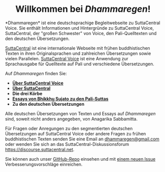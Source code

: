 <h1 style="text-align:center;">Willkommen bei <em>Dhammaregen</em>!</h1>
*Dhammaregen* ist eine deutschsprachige Begleitwebseite zu SuttaCentral Voice. Sie enthält Informationen und Hintergründe zu SuttaCentral Voice, SuttaCentral, der "großen Schwester" von Voice, den Pali-Quelltexten und den deutschen Übersetzungen.

[SuttaCentral](https://suttacentral.net/) ist eine internationale Webseite mit frühen buddhistischen Texten in ihren Originalsprachen und zahlreichen Übersetzungen sowie vielen Parallelen. [SuttaCentral Voice](https://voice.suttacentral.net/scv/index.html#/sutta) ist eine Anwendung zur Sprachausgabe für Quelltexte auf Pali und verschiedene Übersetzungen.

Auf *Dhammaregen* finden Sie:

- [**Über SuttaCentral Voice**](https://sc-voice.github.io/dhammaregen/docs/uber-voice/voice-home)  
- [**Über SuttaCentral**](https://sc-voice.github.io/dhammaregen/docs/uber-suttacentral/intro-sc)  
- **Die drei Körbe**  
- [**Essays von Bhikkhu Sujato zu den Pali-Suttas**](https://sc-voice.github.io/dhammaregen/docs/uber-palisuttas/intro-palisuttas)  
- **Zu den deutschen Übersetzungen**

Alle deutschen Übersetzungen von Texten und Essays auf *Dhammaregen* sind, soweit nicht anders angegeben, von Anagarika Sabbamitta.

Für Fragen oder Anregungen zu den segmentierten deutschen Übersetzungen auf SuttaCentral Voice oder andere Fragen zu frühen buddhistischen Texten senden Sie eine Email an dhammaregen@gmail.com oder wenden Sie sich an das SuttaCentral-Diskussionsforum https://discourse.suttacentral.net.

Sie können auch unser [GitHub-Repo](https://github.com/sc-voice/dhammaregen) einsehen und mit [einem neuen Issue](https://github.com/sc-voice/dhammaregen/issues/new) Verbesserungsvorschläge einreichen.
